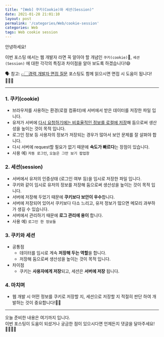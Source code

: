 ```yaml
---
title: "[Web] 쿠키(Cookie)와 세션(Session)"
date: 2021-01-28 21:01:10
layout: post
permalink: '/categories/Web/cookie-session'
categories: Web
tags: Web cookie session
---
```


안녕하세요!

이번 포스팅 에서는 웹 개발자 라면 꼭 알아야 할 개념인 `쿠키(cookie)`🍪, `세션(Session)` 에 대한 각각의 특징과 차이점을 알아 보도록 하겠습니다!😄   

🗣 참고: [👉🏻경력 개발자 면접 질문](https://shinsangeun.github.io/categories/Interview/job-Interview) 포스팅도 함께 읽으시면 면접 시 도움이 됩니다!🙆🏻‍♀️

-----
### 1. 쿠키(cookie)
- 브라우저를 사용하는 환경(로컬 컴퓨터)에 서버에서 받은 데이터를 저장한 파일 입니다.
- 유저가 서버에 <U>다시 요청하기에는 비효율적인 정보를 로컬에 저장</U>해 둠으로써 생산성을 높이는 것이 목적 입니다.
- 로그인 정보 등 사용자의 정보가 저장되는 경우가 많아서 보안 문제를 잘 살펴야 합니다.
- 다시 서버에 request할 필요가 없기 때문에 **속도가 빠르다**는 장점이 있습니다.
- 사용 예) `자동 로그인`, `오늘은 그만 보기 팝업창`


### 2. 세션(session)
- 서버에서 유저의 인증상태 (로그인 여부 등)을 임시로 저장한 파일 입니다.
- 쿠키와 같이 임시로 유저의 정보를 저장해 둠으로써 생산성을 높이는 것이 목적 입니다.
- 서버에 저장해 두었기 때문에 **쿠키보다 보안이 우수**합니다.
- 서버에 저장되어 있어서 쿠키보다 다소 느리고, 유저 정보가 많으면 메모리 과부하가 생길 수 있습니다.
- 서버에서 관리하기 때문에 **로그 관리에 용이** 합니다.
- 사용 예) `로그인 한 정보들`


### 3. 쿠키와 세션
- 공통점
    - 데이터를 임시로 계속 **저장해 두는 역할**을 합니다. 
    - 저장해 둠으로써 생산성을 높이는 것이 목적 입니다.
- 차이점
    - 쿠키는 **사용자에게 저장**되고, 세션은 **서버에 저장** 됩니다.
    

### 4. 마치며
- 웹 개발 시 어떤 정보를 쿠키로 저장할 지, 세션으로 저장할 지 적절히 판단 하여 개발하는 것이 중요합니다!👍🏻

-----

오늘 준비한 내용은 여기까지 입니다.  
이번 포스팅이 도움이 되셨거나 궁금한 점이 있으시다면 언제든지 댓글을 달아주세요!🙋🏻‍♀️✨    
